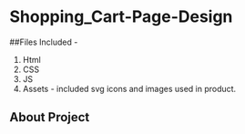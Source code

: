 # Shopping_Cart-Page-Design
##Files Included - 
1. Html
2. CSS 
3. JS 
4. Assets - included svg icons and images used in product.

## About Project

